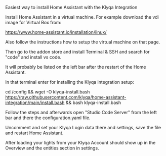 Easiest way to install Home Assistant with the Klyqa Integration

Install Home Assistant in a virtual machine. For example download the vdi image for Virtual Box from:

https://www.home-assistant.io/installation/linux/

Also follow the instructions how to setup the virtual machine on that page.

Then go to the addon store and install Terminal & SSH and search for "code" and install vs code.

It will probably be listed on the left bar after the restart of the Home Assistant.

In that terminal enter for installing the Klyqa integration setup:

cd /config && wget -O klyqa-install.bash https://raw.githubusercontent.com/klyqa/home-assistant-integration/main/install.bash && bash klyqa-install.bash

Follow the steps and afterwards open "Studio Code Server" from the left bar and there the configuration.yaml file.

Uncomment and set your Klyqa Login data there and settings, save the file and restart Home Assistant.

After loading your lights from your Klyqa Account should show up in the Overview and the entities section in settings.
